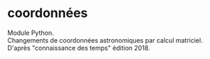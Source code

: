 # coordonnées
Module Python.  
Changements de coordonnées astronomiques par calcul matriciel.  
D'après "connaissance des temps" édition 2018.  
